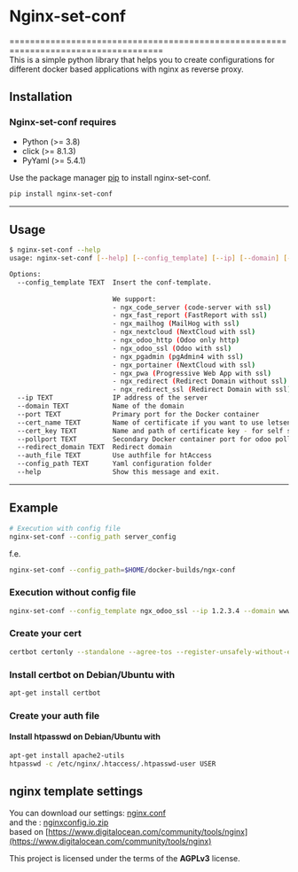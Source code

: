# Nginx-set-conf

====================================================================================  
This is a simple python library that helps you to create configurations for different docker based applications with nginx as reverse proxy.  
  
## Installation
  
### Nginx-set-conf requires
  
- Python (>= 3.8)  
- click (>= 8.1.3)  
- PyYaml (>= 5.4.1)  
  
Use the package manager [pip](https://pip.pypa.io/en/stable/) to install nginx-set-conf.
  
```bash
pip install nginx-set-conf
```

---

## Usage

```bash
$ nginx-set-conf --help
usage: nginx-set-conf [--help] [--config_template] [--ip] [--domain] [--port] [--cert_name] [--pollport] [--redirect_domain] [--auth_file] [--config_path]
```

```bash
Options:
  --config_template TEXT  Insert the conf-template.  
  
                          We support:
                          - ngx_code_server (code-server with ssl)
                          - ngx_fast_report (FastReport with ssl)
                          - ngx_mailhog (MailHog with ssl)
                          - ngx_nextcloud (NextCloud with ssl)
                          - ngx_odoo_http (Odoo only http)
                          - ngx_odoo_ssl (Odoo with ssl)
                          - ngx_pgadmin (pgAdmin4 with ssl)
                          - ngx_portainer (NextCloud with ssl)
                          - ngx_pwa (Progressive Web App with ssl)
                          - ngx_redirect (Redirect Domain without ssl)
                          - ngx_redirect_ssl (Redirect Domain with ssl)
  --ip TEXT               IP address of the server
  --domain TEXT           Name of the domain
  --port TEXT             Primary port for the Docker container
  --cert_name TEXT        Name of certificate if you want to use letsencrypt - complete path for self signed or purchased certificates
  --cert_key TEXT         Name and path of certificate key - for self signed or purchased certificates - leave empty for letsencrypt
  --pollport TEXT         Secondary Docker container port for odoo pollings
  --redirect_domain TEXT  Redirect domain
  --auth_file TEXT        Use authfile for htAccess 
  --config_path TEXT      Yaml configuration folder
  --help                  Show this message and exit.
```

---

## Example

```bash
# Execution with config file
nginx-set-conf --config_path server_config
```

f.e.

```bash
nginx-set-conf --config_path=$HOME/docker-builds/ngx-conf
```  

### Execution without config file

```bash
nginx-set-conf --config_template ngx_odoo_ssl --ip 1.2.3.4 --domain www.equitania.de --port 8069 --cert_name www.equitania.de --pollport 8072
```


### Create your cert

```bash
certbot certonly --standalone --agree-tos --register-unsafely-without-email -d www.equitania.de
```

### Install certbot on Debian/Ubuntu with

```bash
apt-get install certbot
```

### Create your auth file

#### Install htpasswd on Debian/Ubuntu with

```bash
apt-get install apache2-utils
htpasswd -c /etc/nginx/.htaccess/.htpasswd-user USER
```  

## nginx template settings  
  
You can download our settings: [nginx.conf](https://rm.ownerp.io/staff/nginx.conf)  
and the : [nginxconfig.io.zip](https://rm.ownerp.io/staff/nginxconfig.io.zip)  
based on [https://www.digitalocean.com/community/tools/nginx](https://www.digitalocean.com/community/tools/nginx)  
  
This project is licensed under the terms of the **AGPLv3** license.  
